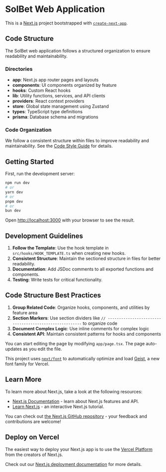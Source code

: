 # SolBet Web Application

This is a [Next.js](https://nextjs.org) project bootstrapped with [`create-next-app`](https://nextjs.org/docs/app/api-reference/cli/create-next-app).

## Code Structure

The SolBet web application follows a structured organization to ensure readability and maintainability.

### Directories

- **app**: Next.js app router pages and layouts
- **components**: UI components organized by feature
- **hooks**: Custom React hooks
- **lib**: Utility functions, services, and API clients
- **providers**: React context providers
- **store**: Global state management using Zustand
- **types**: TypeScript type definitions
- **prisma**: Database schema and migrations

### Code Organization

We follow a consistent structure within files to improve readability and maintainability. See the [Code Style Guide](./docs/CODE_STYLE_GUIDE.md) for details.

## Getting Started

First, run the development server:

```bash
npm run dev
# or
yarn dev
# or
pnpm dev
# or
bun dev
```

Open [http://localhost:3000](http://localhost:3000) with your browser to see the result.

## Development Guidelines

1. **Follow the Template**: Use the hook template in `src/hooks/HOOK_TEMPLATE.ts` when creating new hooks.
2. **Consistent Structure**: Maintain the sectioned structure in files for better readability.
3. **Documentation**: Add JSDoc comments to all exported functions and components.
4. **Testing**: Write tests for critical functionality.

## Code Structure Best Practices

1. **Group Related Code**: Organize hooks, components, and utilities by feature area
2. **Section Markers**: Use section dividers like `// -------------------------------------------------------` to organize code
3. **Document Complex Logic**: Use inline comments for complex logic
4. **Consistent API**: Maintain consistent patterns for hooks and components

You can start editing the page by modifying `app/page.tsx`. The page auto-updates as you edit the file.

This project uses [`next/font`](https://nextjs.org/docs/app/building-your-application/optimizing/fonts) to automatically optimize and load [Geist](https://vercel.com/font), a new font family for Vercel.

## Learn More

To learn more about Next.js, take a look at the following resources:

- [Next.js Documentation](https://nextjs.org/docs) - learn about Next.js features and API.
- [Learn Next.js](https://nextjs.org/learn) - an interactive Next.js tutorial.

You can check out [the Next.js GitHub repository](https://github.com/vercel/next.js) - your feedback and contributions are welcome!

## Deploy on Vercel

The easiest way to deploy your Next.js app is to use the [Vercel Platform](https://vercel.com/new?utm_medium=default-template&filter=next.js&utm_source=create-next-app&utm_campaign=create-next-app-readme) from the creators of Next.js.

Check out our [Next.js deployment documentation](https://nextjs.org/docs/app/building-your-application/deploying) for more details.

